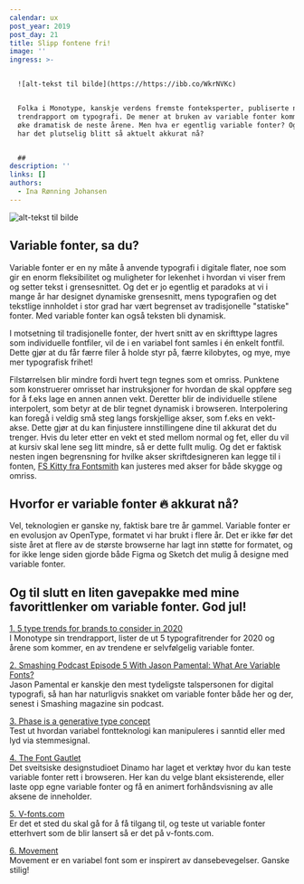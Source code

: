```yaml
---
calendar: ux
post_year: 2019
post_day: 21
title: Slipp fontene fri!
image: ''
ingress: >-


  ![alt-tekst til bilde](https://https://ibb.co/WkrNVKc)


  Folka i Monotype, kanskje verdens fremste fonteksperter, publiserte nylig en
  trendrapport om typografi. De mener at bruken av variable fonter kommer til å
  øke dramatisk de neste årene. Men hva er egentlig variable fonter? Og hvorfor
  har det plutselig blitt så aktuelt akkurat nå?


  ##
description: ''
links: []
authors:
  - Ina Rønning Johansen
---
```

![alt-tekst til bilde](https://https://ibb.co/WkrNVKc)

## Variable fonter, sa du?

Variable fonter er en ny måte å anvende typografi i digitale flater, noe som gir en enorm fleksibilitet og muligheter for lekenhet i hvordan vi viser frem og setter tekst i grensesnittet. Og det er jo egentlig et paradoks at vi i mange år har designet dynamiske grensesnitt, mens typografien og det tekstlige innholdet i stor grad har vært begrenset av tradisjonelle "statiske" fonter. Med variable fonter kan også teksten bli dynamisk.

I motsetning til tradisjonelle fonter, der hvert snitt av en skrifttype lagres som individuelle fontfiler, vil de i en variabel font samles i én enkelt fontfil. Dette gjør at du får færre filer å holde styr på, færre kilobytes, og mye, mye mer typografisk frihet!

Filstørrelsen blir mindre fordi hvert tegn tegnes som et omriss. Punktene som konstruerer omrisset har instruksjoner for hvordan de skal oppføre seg for å f.eks lage en annen annen vekt. Deretter blir de individuelle stilene interpolert, som betyr at de blir tegnet dynamisk i browseren. Interpolering kan foregå i veldig små steg langs forskjellige akser, som f.eks en vekt-akse. Dette gjør at du kan finjustere innstillingene dine til akkurat det du trenger. Hvis du leter etter en vekt et sted mellom normal og fet, eller du vil at kursiv skal lene seg litt mindre, så er dette fullt mulig. Og det er faktisk nesten ingen begrensning for hvilke akser skriftdesigneren kan legge til i fonten, [FS Kitty fra Fontsmith](https://www.variable-fonts.com/fonts/fs-kitty) kan justeres med akser for både skygge og omriss.

## Hvorfor er variable fonter 🔥 akkurat nå?

Vel, teknologien er ganske ny, faktisk bare tre år gammel. Variable fonter er en evolusjon av OpenType, formatet vi har brukt i flere år.  Det er ikke før det siste året at flere av de største browserne har lagt inn støtte for formatet, og for ikke lenge siden gjorde både Figma og Sketch det mulig å designe med variable fonter. 

## Og til slutt en liten gavepakke med mine favorittlenker om variable fonter. God jul!

[1. 5 type trends for brands to consider in 2020](https://hello.monotype.com/5-Type-Trends-for-Brands-2020.html)\
I Monotype sin trendrapport, lister de ut 5 typografitrender for 2020 og årene som kommer, en av trendene er selvfølgelig variable fonter.

[2. Smashing Podcast Episode 5 With Jason Pamental: What Are Variable Fonts?](https://share.transistor.fm/s/a800792e)\
Jason Pamental er kanskje den mest tydeligste talspersonen for digital typografi, så han har naturligvis snakket om variable fonter både her og der, senest i Smashing magazine sin podcast.

[3. Phase is a generative type concept](https://www.eliashanzer.com/phase/)\
Test ut hvordan variabel fontteknologi kan manipuleres i sanntid eller med lyd via stemmesignal.

[4. The Font Gautlet](https://dinamodarkroom.com/gauntlet/)\
Det sveitsiske designstudioet Dinamo har laget et verktøy hvor du kan teste variable fonter rett i browseren. Her kan du velge blant eksisterende, eller laste opp egne variable fonter og få en animert forhåndsvisning av alle aksene de inneholder.

[5. V-fonts.com](https://v-fonts.com/)\
Er det et sted du skal gå for å få tilgang til, og teste ut variable fonter etterhvert som de blir lansert så er det på v-fonts.com.

[6. Movement](http://www.nmtype.com/movement/)\
Movement er en variabel font som er inspirert av dansebevegelser. Ganske stilig!
